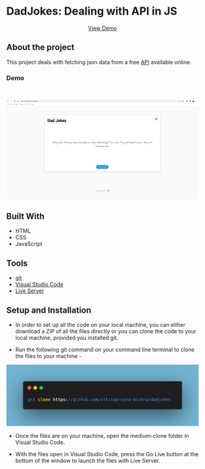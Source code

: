 # DadJokes: Dealing with API in JS

<p align="center">
<a href="https://funnydadjoke.netlify.app">View Demo</a>
</p>


## About the project

This project deals with fetching json data from a free [API](https://icanhazdadjoke.com/) available online. 

### **Demo**
</br>
<p align="center">
<img src="./images/Capture.PNG">
</p>

## Built With

+ HTML
+ CSS
+ JavaScript

## Tools

+ [git](https://git-scm.com/downloads)
+ [Visual Studio Code](https://code.visualstudio.com/)
+ [Live Server](https://marketplace.visualstudio.com/items?itemName=ritwickdey.LiveServer)

## Setup and Installation

+ In order to set up all the code on your local machine, you can either download a ZIP of all the files directly or you can clone the code to your local machine, provided you installed git.

+ Run the following git command on your command line terminal to clone the files to your machine - 

<img src="./images/cmd.png">

+ Once the files are on your machine, open the medium-clone folder in Visual Studio Code.

+ With the files open in Visual Studio Code, press the Go Live button at the bottom of the window to launch the files with Live Server.
